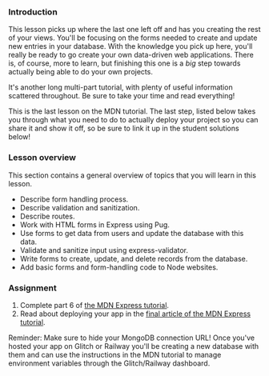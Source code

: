 ### Introduction

This lesson picks up where the last one left off and has you creating the rest of your views. You'll be focusing on the forms needed to create and update new entries in your database. With the knowledge you pick up here, you'll really be ready to go create your own data-driven web applications. There is, of course, more to learn, but finishing this one is a _big_ step towards actually being able to do your own projects.

It's another long multi-part tutorial, with plenty of useful information scattered throughout. Be sure to take your time and read everything!

This is the last lesson on the MDN tutorial. The last step, listed below takes you through what you need to do to actually deploy your project so you can share it and show it off, so be sure to link it up in the student solutions below!

### Lesson overview

This section contains a general overview of topics that you will learn in this lesson.

- Describe form handling process.
- Describe validation and sanitization.
- Describe routes.
- Work with HTML forms in Express using Pug.
- Use forms to get data from users and update the database with this data.
- Validate and sanitize input using express-validator.
- Write forms to create, update, and delete records from the database.
- Add basic forms and form-handling code to Node websites.

### Assignment

<div class="lesson-content__panel" markdown="1">

1. Complete part 6 of [the MDN Express tutorial](https://developer.mozilla.org/en-US/docs/Learn/Server-side/Express_Nodejs/forms).
2. Read about deploying your app in the [final article of the MDN Express tutorial](https://developer.mozilla.org/en-US/docs/Learn/Server-side/Express_Nodejs/deployment).

Reminder: Make sure to hide your MongoDB connection URL! Once you've hosted your app on Glitch or Railway you'll be creating a new database with them and can use the instructions in the MDN tutorial to manage environment variables through the Glitch/Railway dashboard.

</div>
